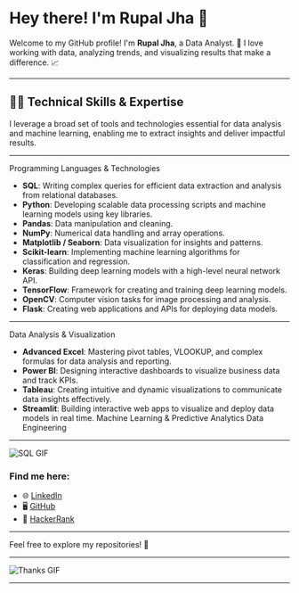# Hey there! I'm **Rupal Jha** 👋
Welcome to my GitHub profile! I'm **Rupal Jha**, a Data Analyst. 🚀
I love working with data, analyzing trends, and visualizing results that make a difference. 📈 

---

👨‍💻 Technical Skills & Expertise
---

I leverage a broad set of tools and technologies essential for data analysis and machine learning, enabling me to extract insights and deliver impactful results.

---
Programming Languages & Technologies
- **SQL**: Writing complex queries for efficient data extraction and analysis from relational databases.
- **Python**: Developing scalable data processing scripts and machine learning models using key libraries.
- **Pandas**: Data manipulation and cleaning.
- **NumPy**: Numerical data handling and array operations.
- **Matplotlib / Seaborn**: Data visualization for insights and patterns.
- **Scikit-learn**: Implementing machine learning algorithms for classification and regression.
- **Keras**: Building deep learning models with a high-level neural network API.
- **TensorFlow**: Framework for creating and training deep learning models.
- **OpenCV**: Computer vision tasks for image processing and analysis.
- **Flask**: Creating web applications and APIs for deploying data models.
---
Data Analysis & Visualization
- **Advanced Excel**: Mastering pivot tables, VLOOKUP, and complex formulas for data analysis and reporting.
- **Power BI**: Designing interactive dashboards to visualize business data and track KPIs.
- **Tableau**: Creating intuitive and dynamic visualizations to communicate data insights effectively.
- **Streamlit**: Building interactive web apps to visualize and deploy data models in real time.
Machine Learning & Predictive Analytics
Data Engineering

---

![SQL GIF](https://t3.ftcdn.net/jpg/07/59/45/12/360_F_759451246_OGyz5y2S57Gi0oBCEpnRHz2qm1Ot574U.jpg)

### Find me here:
- 🌐 [LinkedIn](https://www.linkedin.com/in/rupal-jha)
- 🖥️ [GitHub](https://github.com/RupalJ-02)
- 🏅 [HackerRank](https://www.hackerrank.com/profile/rjhastudent)

---
Feel free to explore my repositories! 🚀

---
![Thanks GIF](https://media.istockphoto.com/id/1362879594/vector/thank-you-neon-sign-on-brick-wall-background.jpg?s=612x612&w=0&k=20&c=1VRRnssOBYxxqT-NXVZOYJVXqLK2ECiGzlWWsyO8-XQ=)


****
